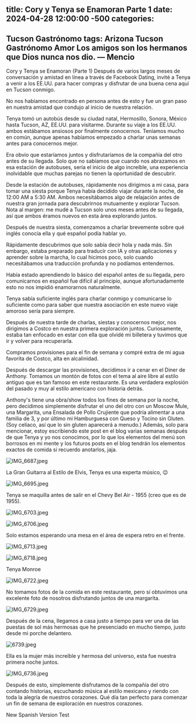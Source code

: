 title: Cory y Tenya se Enamoran Parte 1
date: 2024-04-28 12:00:00 -500
categories:
---
Tucson
Gastrónomo
tags:
Arizona
Tucson
Gastrónomo
Amor
Los amigos son los hermanos que Dios nunca nos dio.
— Mencio
---

Cory y Tenya se Enamoran (Parte 1)
Después de varios largos meses de conversación y amistad en línea a través de Facebook Dating, invité a Tenya a venir a los EE.UU. para hacer compras y disfrutar de una buena cena aquí en Tucson conmigo.

No nos habíamos encontrado en persona antes de esto y fue un gran paso en nuestra amistad que condujo al inicio de nuestra relación.

Tenya tomó un autobús desde su ciudad natal, Hermosillo, Sonora, México hasta Tucson, AZ, EE.UU. para visitarme. Durante su viaje a los EE.UU. ambos estábamos ansiosos por finalmente conocernos. Teníamos mucho en común, aunque apenas habíamos empezado a charlar unas semanas antes para conocernos mejor.

Era obvio que estaríamos juntos y disfrutaríamos de la compañía del otro antes de su llegada. Solo que no sabíamos que cuando nos abrazamos en esa estación de autobuses, sería el inicio de algo increíble, una experiencia inolvidable que muchas parejas no tienen la oportunidad de descubrir.

Desde la estación de autobuses, rápidamente nos dirigimos a mi casa, para tomar una siesta porque Tenya había decidido viajar durante la noche, de 12:00 AM a 5:30 AM. Ambos necesitábamos algo de relajación antes de nuestra gran jornada para descubrirnos mutuamente y explorar Tucson. Nota al margen: me mudé a Tucson solo unos meses antes de su llegada, así que ambos éramos nuevos en esta área explorando juntos.

Después de nuestra siesta, comenzamos a charlar brevemente sobre qué inglés conocía ella y qué español podía hablar yo.

Rápidamente descubrimos que solo sabía decir hola y nada más. Sin embargo, estaba preparado para traducir con IA y otras aplicaciones y aprender sobre la marcha, lo cual hicimos poco, solo cuando necesitábamos una traducción profunda y no podíamos entendernos.

Había estado aprendiendo lo básico del español antes de su llegada, pero comunicarnos en español fue difícil al principio, aunque afortunadamente esto no nos impidió enamorarnos naturalmente.

Tenya sabía suficiente inglés para charlar conmigo y comunicarse lo suficiente como para saber que nuestra asociación en este nuevo viaje amoroso sería para siempre.

Después de nuestra tarde de charlas, siestas y conocernos mejor, nos dirigimos a Costco en nuestra primera exploración juntos. Curiosamente, estaba tan enfocado en estar con ella que olvidé mi billetera y tuvimos que ir y volver para recuperarla.

Compramos provisiones para el fin de semana y compré extra de mi agua favorita de Costco, alta en alcalinidad.

Después de descargar las provisiones, decidimos ir a cenar en el Diner de Anthony. Tomamos un montón de fotos con el tema al aire libre al estilo antiguo que es tan famoso en este restaurante. Es una verdadera explosión del pasado y muy al estilo americano con historia detrás.

Anthony's tiene una obra/show todos los fines de semana por la noche, pero decidimos simplemente disfrutar el uno del otro con un Moscow Mule, una Margarita, una Ensalada de Pollo Crujiente que podría alimentar a una familia de 3, y por último mi Hamburguesa con Queso y Tocino sin Gluten. (Soy celíaco, así que lo sin gluten aparecerá a menudo.) Además, solo para mencionar, estoy escribiendo este post en el blog varias semanas después de que Tenya y yo nos conocimos, por lo que los elementos del menú son borrosos en mi mente y los futuros posts en el blog tendrán los elementos exactos de comida si recuerdo anotarlos, jaja.

![IMG_6687.jpeg](https://raw.githubusercontent.com/CoryETenya/CoryETenya.github.io/main/Media/IMG_6687.jpeg)

La Gran Guitarra al Estilo de Elvis, Tenya es una experta músico, 😉

![IMG_6695.jpeg](https://raw.githubusercontent.com/CoryETenya/CoryETenya.github.io/main/Media/IMG_6695.jpeg)

Tenya se maquilla antes de salir en el Chevy Bel Air - 1955 (creo que es de 1955).

![IMG_6703.jpeg](https://raw.githubusercontent.com/CoryETenya/CoryETenya.github.io/main/Media/IMG_6703.jpeg)

![IMG_6706.jpeg](https://raw.githubusercontent.com/CoryETenya/CoryETenya.github.io/main/Media/IMG_6706.jpeg)

Solo estamos esperando una mesa en el área de espera retro en el frente.

![IMG_6713.jpeg](https://raw.githubusercontent.com/CoryETenya/CoryETenya.github.io/main/Media/IMG_6713.jpeg)

![IMG_6718.jpeg](https://raw.githubusercontent.com/CoryETenya/CoryETenya.github.io/main/Media/IMG_6718.jpeg)

Tenya Monroe

![IMG_6722.jpeg](https://raw.githubusercontent.com/CoryETenya/CoryETenya.github.io/main/Media/IMG_6722.jpeg)

No tomamos fotos de la comida en este restaurante, pero sí obtuvimos una excelente foto de nosotros disfrutando juntos de una margarita.

![IMG_6729.jpeg](https://raw.githubusercontent.com/CoryETenya/CoryETenya.github.io/main/Media/IMG_6729.jpeg)

Después de la cena, llegamos a casa justo a tiempo para ver una de las puestas de sol más hermosas que he presenciado en mucho tiempo, justo desde mi porche delantero.

![6739.jpeg](https://raw.githubusercontent.com/CoryETenya/CoryETenya.github.io/main/Media/IMG_6739.jpeg)

Ella es la mujer más increíble y hermosa del universo, esta fue nuestra primera noche juntos.

![IMG_6736.jpeg](https://raw.githubusercontent.com/CoryETenya/CoryETenya.github.io/main/Media/IMG_6736.jpeg)

Después de esto, simplemente disfrutamos de la compañía del otro contando historias, escuchando música al estilo mexicano y riendo con toda la alegría de nuestros corazones. Qué día tan perfecto para comenzar un fin de semana de exploración en nuestros corazones.

New Spanish Version Test
